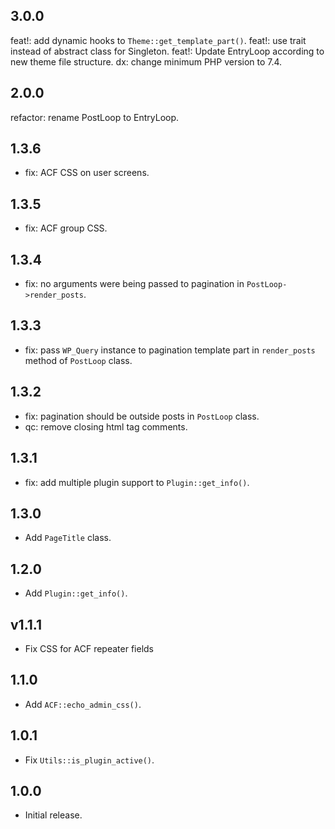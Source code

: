 ## 3.0.0

feat!: add dynamic hooks to `Theme::get_template_part()`.
feat!: use trait instead of abstract class for Singleton.
feat!: Update EntryLoop according to new theme file structure.
dx: change minimum PHP version to 7.4.

## 2.0.0

refactor: rename PostLoop to EntryLoop.

## 1.3.6

- fix: ACF CSS on user screens.

## 1.3.5

- fix: ACF group CSS.

## 1.3.4

- fix: no arguments were being passed to pagination in `PostLoop->render_posts`.

## 1.3.3

- fix: pass `WP_Query` instance to pagination template part in `render_posts` method of `PostLoop` class.

## 1.3.2

- fix: pagination should be outside posts in `PostLoop` class.
- qc: remove closing html tag comments.

## 1.3.1

- fix: add multiple plugin support to `Plugin::get_info()`.

## 1.3.0

- Add `PageTitle` class.

## 1.2.0

- Add `Plugin::get_info()`.

## v1.1.1

- Fix CSS for ACF repeater fields

## 1.1.0

- Add `ACF::echo_admin_css()`.

## 1.0.1

- Fix `Utils::is_plugin_active()`.

## 1.0.0

- Initial release.
